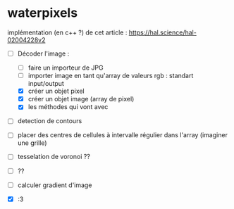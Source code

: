 # waterpixels

implémentation (en c++ ?) de cet article : https://hal.science/hal-02004228v2

- [ ] Décoder l'image :
  - [ ] faire un importeur de JPG
  - [ ] importer image en tant qu'array de valeurs rgb : standart input/output
  - [x] créer un objet pixel
  - [x] créer un objet image (array de pixel)
  - [x] les méthodes qui vont avec
- [ ] detection de contours
- [ ] placer des centres de cellules à intervalle régulier dans l'array (imaginer une grille)
- [ ] tesselation de voronoi ??
- [ ] ??
- [ ] calculer gradient d'image
- [x] :3





